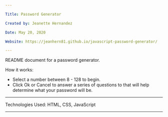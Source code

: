 ```yaml
---

Title: Password Generator

Created by: Jeanette Hernandez

Date: May 20, 2020

Website: https://jeanhern81.github.io/javascript-password-generator/

---
```


README document for a password generator.

How it works:

- Select a number between 8 - 128 to begin.
- Click Ok or Cancel to answer a series of questions to that will help determine what your password will be.

---

Technologies Used:
HTML, CSS, JavaScript

---
